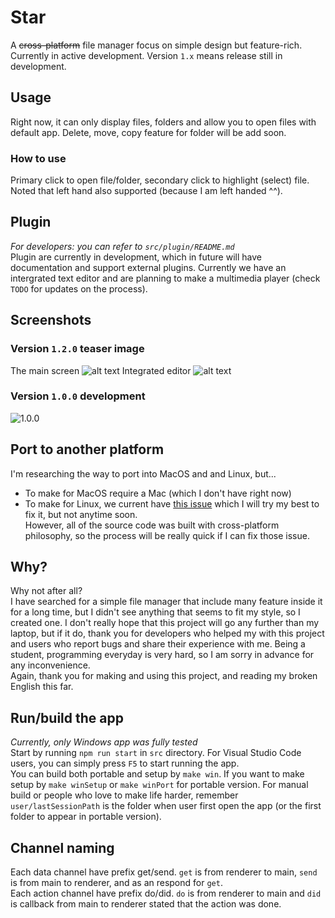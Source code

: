 # Star
A ~~cross-platform~~ file manager focus on simple design but feature-rich. Currently in active development. Version `1.x` means release still in development. 

## Usage
Right now, it can only display files, folders and allow you to open files with default app. Delete, move, copy feature for folder will be add soon.

### How to use
Primary click to open file/folder, secondary click to highlight (select) file. Noted that left hand also supported (because I am left handed ^^).

## Plugin
*For developers: you can refer to `src/plugin/README.md`* \
Plugin are currently in development, which in future will have documentation and support external plugins. Currently we have an intergrated text editor and are planning to make a multimedia player (check `TODO` for updates on the process).

## Screenshots
### Version `1.2.0` teaser image
The main screen
![alt text](https://cdn.discordapp.com/attachments/851724380626485269/851724489326067722/unknown.png)
Integrated editor
![alt text](https://cdn.discordapp.com/attachments/851724380626485269/851738072584421416/unknown.png)
### Version `1.0.0` development
![1.0.0](https://cdn.discordapp.com/attachments/704502790055133245/808542256427958282/unknown.png)

## Port to another platform
I'm researching the way to port into MacOS and and Linux, but...
- To make for MacOS require a Mac (which I don't have right now)
- To make for Linux, we current have [this issue](https://github.com/electron-userland/electron-build-service/issues/9) which I will try my best to fix it, but not anytime soon. \
However, all of the source code was built with cross-platform philosophy, so the process will be really quick if I can fix those issue.

## Why?
Why not after all? \
I have searched for a simple file manager that include many feature inside it for a long time, but I didn't see anything that seems to fit my style, so I created one. I don't really hope that this project will go any further than my laptop, but if it do, thank you for developers who helped my with this project and users who report bugs and share their experience with me. Being a student, programming everyday is very hard, so I am sorry in advance for any inconvenience. \
Again, thank you for making and using this project, and reading my broken English this far.

## Run/build the app
*Currently, only Windows app was fully tested* \
Start by running `npm run start` in `src` directory. For Visual Studio Code users, you can simply press `F5` to start running the app. \
You can build both portable and setup by `make win`. If you want to make setup by `make winSetup` or `make winPort` for portable version. For manual build or people who love to make life harder, remember `user/lastSessionPath` is the folder when user first open the app (or the first folder to appear in portable version).

## Channel naming
Each data channel have prefix get/send. `get` is from renderer to main, `send` is from main to renderer, and as an respond for `get`. \
Each action channel have prefix do/did. `do` is from renderer to main and `did` is callback from main to renderer stated that the action was done.
